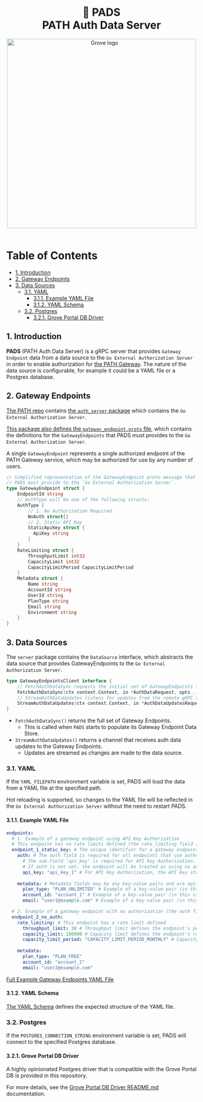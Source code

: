 <div align="center">
<h1>🐾 PADS<br/>PATH Auth Data Server</h1>
<img src="https://storage.googleapis.com/grove-brand-assets/Presskit/Logo%20Joined-2.png" alt="Grove logo" width="500"/>

</div>
<br/>

# Table of Contents <!-- omit in toc -->

- [1. Introduction](#1-introduction)
- [2. Gateway Endpoints](#2-gateway-endpoints)
- [3. Data Sources](#3-data-sources)
  - [3.1. YAML](#31-yaml)
    - [3.1.1. Example YAML File](#311-example-yaml-file)
    - [3.1.2. YAML Schema](#312-yaml-schema)
  - [3.2. Postgres](#32-postgres)
    - [3.2.1. Grove Portal DB Driver](#321-grove-portal-db-driver)

## 1. Introduction

<!-- TODO_MVP(@commoddity): Move these documents over to path.grove.city -->

**PADS** (PATH Auth Data Server) is a gRPC server that provides `Gateway Endpoint` data from a data source to the `Go External Authorization Server` in order to enable authorization for [the PATH Gateway](https://github.com/buildwithgrove/path). The nature of the data source is configurable, for example it could be a YAML file or a Postgres database.

## 2. Gateway Endpoints

[The PATH repo](https://github.com/buildwithgrove/path) contains [the `auth_server` package](https://github.com/buildwithgrove/path/tree/main/envoy/auth_server) which contains the `Go External Authorization Server`.

[This package also defines the `gateway_endpoint.proto` file](https://github.com/buildwithgrove/path/blob/main/envoy/auth_server/proto/gateway_endpoint.proto), which contains the definitions for the `GatewayEndpoints` that PADS must provides to the `Go External Authorization Server`.

A single `GatewayEndpoint` represents a single authorized endpoint of the PATH Gateway service, which may be authorized for use by any number of users.

```go
// Simplified representation of the GatewayEndpoint proto message that
// PADS must provide to the `Go External Authorization Server`.
type GatewayEndpoint struct {
    EndpointId string
    // AuthType will be one of the following structs:
    AuthType {
        // 1. No Authorization Required
        NoAuth struct{}
        // 2. Static API Key
        StaticApiKey struct {
          ApiKey string
        }
    }
    RateLimiting struct {
        ThroughputLimit int32
        CapacityLimit int32
        CapacityLimitPeriod CapacityLimitPeriod
    }
    Metadata struct {
        Name string
        AccountId string
        UserId string
        PlanType string
        Email string
        Environment string
    }
}
```

## 3. Data Sources

The `server` package contains the `DataSource` interface, which abstracts the data source that provides GatewayEndpoints to the `Go External Authorization Server`.

```go
type GatewayEndpointsClient interface {
	// FetchAuthDataSync requests the initial set of GatewayEndpoints from the remote gRPC server.
	FetchAuthDataSync(ctx context.Context, in *AuthDataRequest, opts ...grpc.CallOption) (*AuthDataResponse, error)
	// StreamAuthDataUpdates listens for updates from the remote gRPC server and streams them to the client.
	StreamAuthDataUpdates(ctx context.Context, in *AuthDataUpdatesRequest, opts ...grpc.CallOption) (GatewayEndpoints_StreamAuthDataUpdatesClient, error)
}
```

- `FetchAuthDataSync()` returns the full set of Gateway Endpoints.
  - This is called when `PADS` starts to populate its Gateway Endpoint Data Store.
- `StreamAuthDataUpdates()` returns a channel that receives auth data updates to the Gateway Endpoints.
  - Updates are streamed as changes are made to the data source.

### 3.1. YAML

If the `YAML_FILEPATH` environment variable is set, PADS will load the data from a YAML file at the specified path.

Hot reloading is supported, so changes to the YAML file will be reflected in the `Go External Authorization Server` without the need to restart PADS.

#### 3.1.1. Example YAML File

```yaml
endpoints:
  # 1. Example of a gateway endpoint using API Key Authorization
  # This endpoint has no rate limits defined (the rate_limiting field is omitted entirely in this case).
  endpoint_1_static_key: # The unique identifier for a gateway endpoint.
    auth: # The auth field is required for all endpoints that use authorization.
      # The sub-field 'api_key' is required for API Key Authorization.
      # If auth is not set, the endpoint will be treated as using no authorization.
      api_key: "api_key_1" # For API Key Authorization, the API key string is required.
    
    metadata: # Metadata fields may be any key-value pairs and are optional.
      plan_type: "PLAN_UNLIMITED" # Example of a key-value pair (in this case, a pricing plan).
      account_id: "account_1" # Example of a key-value pair (in this case, an account ID).
      email: "user1@example.com" # Example of a key-value pair (in this case, an owner email).

  # 2. Example of a gateway endpoint with no authorization (the auth field is omitted entirely in this case).
  endpoint_2_no_auth:
    rate_limiting: # This endpoint has a rate limit defined
      throughput_limit: 30 # Throughput limit defines the endpoint's per-second (TPS) rate limit.
      capacity_limit: 100000 # Capacity limit defines the endpoint's rate limit over longer periods.
      capacity_limit_period: "CAPACITY_LIMIT_PERIOD_MONTHLY" # Capacity limit period defines the period over which the capacity limit is enforced.
    
    metadata:
      plan_type: "PLAN_FREE"
      account_id: "account_2"
      email: "user2@example.com"
```

[Full Example Gateway Endpoints YAML File](./yaml/testdata/gateway-endpoints.example.yaml)

#### 3.1.2. YAML Schema

[The YAML Schema](./yaml/gateway-endpoints.schema.yaml) defines the expected structure of the YAML file.

### 3.2. Postgres

If the `POSTGRES_CONNECTION_STRING` environment variable is set, PADS will connect to the specified Postgres database.

#### 3.2.1. Grove Portal DB Driver

A highly opinionated Postgres driver that is compatible with the Grove Portal DB is provided in this repository.

For more details, see the [Grove Portal DB Driver README.md](https://github.com/buildwithgrove/path-auth-data-server/blob/main/postgres/grove/README.md) documentation.
